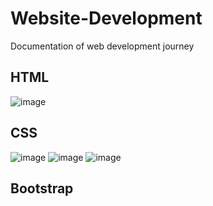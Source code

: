 # Website-Development
Documentation of web development journey

## HTML
![image](https://user-images.githubusercontent.com/115589219/211739981-e13c94ce-56f5-432a-af10-752bf2a6adc0.png)

## CSS 
![image](https://user-images.githubusercontent.com/115589219/211740198-ea53ae70-44b0-4692-8eed-d5ad8298906b.png)
![image](https://user-images.githubusercontent.com/115589219/211740247-a3a11d28-5708-430c-90ef-be0379068d9c.png)
![image](https://user-images.githubusercontent.com/115589219/211740412-8644dad1-63d8-4bfb-94df-5a8b74f09cf7.png)

## Bootstrap
